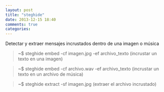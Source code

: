 ```yaml
---
layout: post
title: "steghide"
date: 2013-12-15 18:40
comments: true
categories: 
---
```

Detectar y extraer mensajes incrustados dentro de una imagen o música

>~$ steghide embed -cf imagen.jpg -ef archivo_texto  (incrustar un texto en una imagen)

>~$ steghide embed -cf archivo.wav -ef archivo_texto (incrustar un texto en un archivo de música)

>~$ steghide extract -sf imagen.jpg  (extraer el archivo incrustado)


